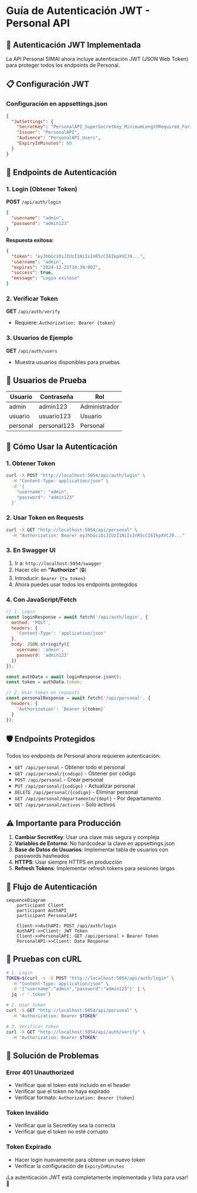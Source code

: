 # Guía de Autenticación JWT - Personal API

## 🔐 Autenticación JWT Implementada

La API Personal SIMAI ahora incluye autenticación JWT (JSON Web Token) para proteger todos los endpoints de Personal.

## 📋 Configuración JWT

### Configuración en appsettings.json

```json
{
  "JwtSettings": {
    "SecretKey": "PersonalAPI_SuperSecretKey_MinimumLengthRequired_ForJWT_Signature_2024",
    "Issuer": "PersonalAPI",
    "Audience": "PersonalAPI_Users",
    "ExpiryInMinutes": 60
  }
}
```

## 🚀 Endpoints de Autenticación

### 1. Login (Obtener Token)

**POST** `/api/auth/login`

```json
{
  "username": "admin",
  "password": "admin123"
}
```

**Respuesta exitosa:**
```json
{
  "token": "eyJhbGciOiJIUzI1NiIsInR5cCI6IkpXVCJ9...",
  "username": "admin",
  "expires": "2024-12-21T10:30:00Z",
  "success": true,
  "message": "Login exitoso"
}
```

### 2. Verificar Token

**GET** `/api/auth/verify`
- Requiere: `Authorization: Bearer {token}`

### 3. Usuarios de Ejemplo

**GET** `/api/auth/users`
- Muestra usuarios disponibles para pruebas

## 👥 Usuarios de Prueba

| Usuario | Contraseña | Rol |
|---------|------------|-----|
| admin | admin123 | Administrador |
| usuario | usuario123 | Usuario |
| personal | personal123 | Personal |

## 🔧 Cómo Usar la Autenticación

### 1. Obtener Token

```bash
curl -X POST "http://localhost:5054/api/auth/login" \
  -H "Content-Type: application/json" \
  -d '{
    "username": "admin",
    "password": "admin123"
  }'
```

### 2. Usar Token en Requests

```bash
curl -X GET "http://localhost:5054/api/personal" \
  -H "Authorization: Bearer eyJhbGciOiJIUzI1NiIsInR5cCI6IkpXVCJ9..."
```

### 3. En Swagger UI

1. Ir a: `http://localhost:5054/swagger`
2. Hacer clic en **"Authorize"** (🔒)
3. Introducir: `Bearer {tu_token}`
4. Ahora puedes usar todos los endpoints protegidos

### 4. Con JavaScript/Fetch

```javascript
// 1. Login
const loginResponse = await fetch('/api/auth/login', {
  method: 'POST',
  headers: {
    'Content-Type': 'application/json'
  },
  body: JSON.stringify({
    username: 'admin',
    password: 'admin123'
  })
});

const authData = await loginResponse.json();
const token = authData.token;

// 2. Usar token en requests
const personalResponse = await fetch('/api/personal', {
  headers: {
    'Authorization': `Bearer ${token}`
  }
});
```

## 🛡️ Endpoints Protegidos

Todos los endpoints de Personal ahora requieren autenticación:

- `GET /api/personal` - Obtener todo el personal
- `GET /api/personal/{codigo}` - Obtener por código
- `POST /api/personal` - Crear personal
- `PUT /api/personal/{codigo}` - Actualizar personal
- `DELETE /api/personal/{codigo}` - Eliminar personal
- `GET /api/personal/departamento/{dept}` - Por departamento
- `GET /api/personal/activos` - Solo activos

## ⚠️ Importante para Producción

1. **Cambiar SecretKey**: Usar una clave más segura y compleja
2. **Variables de Entorno**: No hardcodear la clave en appsettings.json
3. **Base de Datos de Usuarios**: Implementar tabla de usuarios con passwords hasheados
4. **HTTPS**: Usar siempre HTTPS en producción
5. **Refresh Tokens**: Implementar refresh tokens para sesiones largas

## 🔄 Flujo de Autenticación

```mermaid
sequenceDiagram
    participant Client
    participant AuthAPI
    participant PersonalAPI
    
    Client->>AuthAPI: POST /api/auth/login
    AuthAPI->>Client: JWT Token
    Client->>PersonalAPI: GET /api/personal + Bearer Token
    PersonalAPI->>Client: Data Response
```

## 🧪 Pruebas con cURL

```bash
# 1. Login
TOKEN=$(curl -s -X POST "http://localhost:5054/api/auth/login" \
  -H "Content-Type: application/json" \
  -d '{"username":"admin","password":"admin123"}' | \
  jq -r '.token')

# 2. Usar token
curl -X GET "http://localhost:5054/api/personal" \
  -H "Authorization: Bearer $TOKEN"

# 3. Verificar token
curl -X GET "http://localhost:5054/api/auth/verify" \
  -H "Authorization: Bearer $TOKEN"
```

## 🐛 Solución de Problemas

### Error 401 Unauthorized
- Verificar que el token esté incluido en el header
- Verificar que el token no haya expirado
- Verificar formato: `Authorization: Bearer {token}`

### Token Inválido
- Verificar que la SecretKey sea la correcta
- Verificar que el token no esté corrupto

### Token Expirado
- Hacer login nuevamente para obtener un nuevo token
- Verificar la configuración de `ExpiryInMinutes`

¡La autenticación JWT está completamente implementada y lista para usar! 🎉
